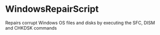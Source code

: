 # WindowsRepairScript
Repairs corrupt Windows OS files and disks by executing the SFC, DISM and CHKDSK commands
